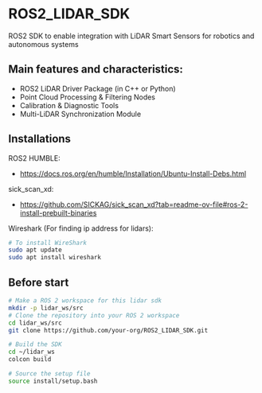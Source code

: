 # ROS2_LIDAR_SDK
ROS2 SDK to enable integration with LiDAR Smart Sensors for robotics and autonomous systems 

## Main features and characteristics:
- ROS2 LiDAR Driver Package (in C++ or Python)
- Point Cloud Processing & Filtering Nodes
- Calibration & Diagnostic Tools
- Multi-LiDAR Synchronization Module

## Installations
ROS2 HUMBLE:
- https://docs.ros.org/en/humble/Installation/Ubuntu-Install-Debs.html

sick_scan_xd:
- https://github.com/SICKAG/sick_scan_xd?tab=readme-ov-file#ros-2-install-prebuilt-binaries

Wireshark (For finding ip address for lidars):
```bash
# To install WireShark 
sudo apt update
sudo apt install wireshark
```
## Before start
```bash
# Make a ROS 2 workspace for this lidar sdk
mkdir -p lidar_ws/src  
# Clone the repository into your ROS 2 workspace
cd lidar_ws/src
git clone https://github.com/your-org/ROS2_LIDAR_SDK.git

# Build the SDK
cd ~/lidar_ws
colcon build 

# Source the setup file
source install/setup.bash

